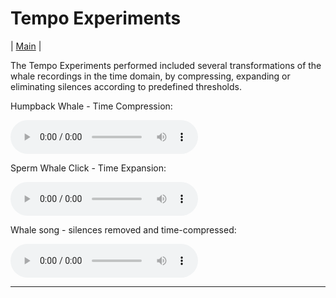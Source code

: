 # Tempo Experiments

| [Main](index.md) | 



The Tempo Experiments performed included several transformations of the whale recordings in the time domain, by compressing, expanding or eliminating silences according to predefined thresholds.  


Humpback Whale - Time Compression: 

<audio src="./Tempo Experiments/Humpback Whale - Time Compression.wav" controls></audio>

Sperm Whale Click - Time Expansion:

<audio src="./Tempo Experiments/Sperm Whale Click - Time Expansion.wav" controls></audio>

Whale song - silences removed and time-compressed: 

<audio src="./Tempo Experiments/whale_nosilence_compressed.wav" controls></audio>


<hr>








